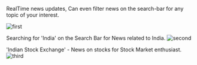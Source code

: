 RealTime news updates, Can even filter news on the search-bar for any topic of your interest.

![first](https://github.com/ShriyaJaswani/News-Today/assets/60336662/696b55c5-b580-418b-9d73-7c7ad022224c)

Searching for 'India' on the Search Bar for News related to India.
![second](https://github.com/ShriyaJaswani/News-Today/assets/60336662/43a1cab5-5d2a-4332-999d-ff2870a1525d)

'Indian Stock Exchange' - News on stocks for Stock Market enthusiast.
![third](https://github.com/ShriyaJaswani/News-Today/assets/60336662/fd188d76-877b-4f16-8d95-887460e14af3)

